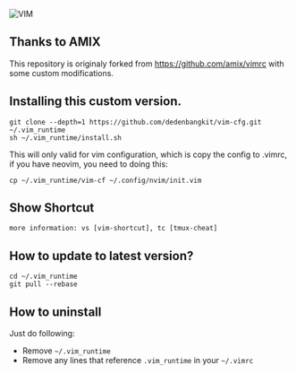 ![VIM](http://ajhager.com/images/ElmVim.png)

## Thanks to AMIX
This repository is originaly forked from https://github.com/amix/vimrc with some custom modifications.

## Installing this custom version.

	git clone --depth=1 https://github.com/dedenbangkit/vim-cfg.git ~/.vim_runtime
	sh ~/.vim_runtime/install.sh

This will only valid for vim configuration, which is copy the config to .vimrc, if you have neovim, you need to doing this:
	
	cp ~/.vim_runtime/vim-cf ~/.config/nvim/init.vim

## Show Shortcut
    more information: vs [vim-shortcut], tc [tmux-cheat]

## How to update to latest version?

    cd ~/.vim_runtime
    git pull --rebase

## How to uninstall
Just do following:
* Remove `~/.vim_runtime`
* Remove any lines that reference `.vim_runtime` in your `~/.vimrc`
